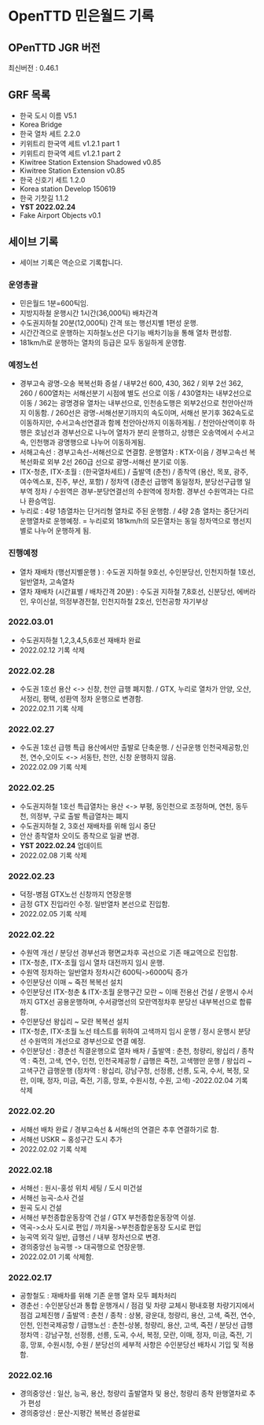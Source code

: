 # OpenTTD 민은월드 기록
## OPenTTD JGR 버전
최신버전 : 0.46.1

## GRF 목록
- 한국 도시 이름 V5.1
- Korea Bridge
- 한국 열차 세트 2.2.0
- 키위트리 한국역 세트 v1.2.1 part 1
- 키위트리 한국역 세트 v1.2.1 part 2
- Kiwitree Station Extension Shadowed v0.85
- Kiwitree Station Extension v0.85
- 한국 신호기 세트 1.2.0
- Korea station Develop 150619
- 한국 기찻길 1.1.2
- **YST 2022.02.24**
- Fake Airport Objects v0.1

## 세이브 기록
- 세이브 기록은 역순으로 기록합니다.

### 운영총괄
- 민은월드 1분=600틱임.
- 지방지하철 운행시간 1시간(36,000틱) 배차간격
- 수도권지하철 20분(12,000틱) 간격 또는 행선지별 1편성 운행.
- 시간간격으로 운행하는 지하철노선은 다기능 배차기능을 통해 열차 편성함.
- 181km/h로 운행하는 열차의 등급은 모두 동일하게 운영함.

### 예정노선
- 경부고속 광명-오송 복복선화 증설 / 내부2선 600, 430, 362 / 외부 2선 362, 260 / 600열차는 서해선분기 시점에 별도 선으로 이동 / 430열차는 내부2선으로 이동 / 362는 광명경유 열차는 내부선으로, 인천송도행은 외부2선으로 천안아산까지 이동함. / 260선은 광명-서해선분기까지의 속도이며, 서해선 분기후 362속도로 이동하지만, 수서고속선연결과 함께 천안아산까지 이동하게됨. / 천안아산역이후 하행은 호남선과 경부선으로 나누어 열차가 분리 운행하고, 상행은 오송역에서 수서고속, 인천행과 광명행으로 나누어 이동하게됨.
- 서해고속선 : 경부고속선-서해선으로 연결함. 운행열차 : KTX-이음 / 경부고속선 복복선화로 외부 2선 260급 선으로 광명-서해선 분기로 이동.
- ITX-청춘, ITX-초월 : (한국열차세트) / 출발역 (춘천) / 종착역 (용산, 목포, 광주, 여수엑스포, 진주, 부산, 포항) / 정차역 (경춘선 급행역 동일정차, 분당선구급행 일부역 정차 / 수원역은 경부-분당연결선의 수원역에 정차함. 경부선 수원역과는 다르나 환승역임.
- 누리로 : 4량 1층열차는 단거리형 열차로 주된 운행함. / 4량 2층 열차는 중단거리 운행열차로 운행예정.
= 누리로외 181km/h의 모든열차는 동일 정차역으로 행선지별로 나누어 운행하게 됨.

### 진행예정
- 열차 재배차 (행선지별운행 ) : 수도권 지하철 9호선, 수인분당선, 인천지하철 1호선, 일반열차, 고속열차
- 열차 재배차 (시간표별 / 배차간격 20분) : 수도권 지하철 7,8호선, 신분당선, 에버라인, 우이신설, 의정부경전철, 인천지하철 2호선, 인천공항 자기부상

### 2022.03.01
- 수도권지하철 1,2,3,4,5,6호선 재배차 완료
- 2022.02.12 기록 삭제

### 2022.02.28
- 수도권 1호선 용산 <-> 신창, 천안 급행 폐지함. / GTX, 누리로 열차가 안양, 오산, 서정리, 평택, 성환역 정차 운행으로 변경함.
- 2022.02.11 기록 삭제

### 2022.02.27
- 수도권 1호선 급행 특급 용산에서만 출발로 단축운행. / 신규운행 인천국제공항,인천, 연수,오이도 <-> 서동탄, 천안, 신창 운행하지 않음.
- 2022.02.09 기록 삭제

### 2022.02.25
- 수도권지하철 1호선 특급열차는 용산 <-> 부평, 동인천으로 조정하며, 연천, 동두천, 의정부, 구로 출발 특급열차는 폐지
- 수도권지하철 2, 3호선 재배차를 위해 임시 중단
- 안산 종착열차 오이도 종착으로 일괄 변경.
- **YST 2022.02.24** 업데이트
- 2022.02.08 기록 삭제

### 2022.02.23
- 덕정-병점 GTX노선 신창까지 연장운행
- 금정 GTX 진입라인 수정. 일반열차 본선으로 진입함.
- 2022.02.05 기록 삭제

### 2022.02.22
- 수원역 개선 / 분당선 경부선과 평면교차후 곡선으로 기존 매교역으로 진입함.
- ITX-청춘, ITX-초월 임시 열차 대전까지 임시 운행.
- 수원역 정차하는 일반열차 정차시간 600틱->6000틱 증가
- 수인분당선 이매 ~ 죽전 복복선 설치
- 수인분당선 ITX-청춘 & ITX-초월 운행구간 모란 ~ 이매 전용선 건설 / 운행시 수서까지 GTX선 공용운행하며, 수서광명선의 모란역정차후 분당선 내부복선으로 합류함. 
- 수인분당선 왕십리 ~ 모란 복복선 설치
- ITX-청춘, ITX-초월 노선 테스트를 위하여 고색까지 임시 운행 / 정시 운행시 분당선 수원역의 개선으로 경부선으로 연결 예정.
- 수인분당선 : 경춘선 직결운행으로 열차 배차 / 출발역 : 춘천, 청량리, 왕십리 / 종착역 : 죽전, 고색, 연수, 인천, 인천국제공항 / 급행은 죽전, 고색행만 운행 / 왕십리 ~ 고색구간 급행운행 (정차역 : 왕십리, 강남구청, 선정릉, 선릉, 도곡, 수서, 복정, 모란, 이매, 정자, 미금, 죽전, 기흥, 망포, 수원시청, 수원, 고색)
-2022.02.04 기록 삭제

### 2022.02.20
- 서해선 배차 완료 / 경부고속선 & 서해선의 연결은 추후 연결하기로 함.
- 서해선 USKR ~ 홍성구간 도시 추가
- 2022.02.02 기록 삭제

### 2022.02.18
- 서해선 : 원시-홍성 위치 세팅 / 도시 미건설
- 서해선 능곡-소사 건설
- 원곡 도시 건설
- 서해선 부천종합운동장역 건설 / GTX 부천종합운동장역 이설.
- 역곡->소사 도시로 편입 / 까치울->부천종합운동장 도시로 편입
- 능곡역 외각 일반, 급행선 / 내부 정차선으로 변경.
- 경의중앙선 능곡행 -> 대곡행으로 연장운행.
- 2022.02.01 기록 삭제함.

### 2022.02.17
- 공항철도 : 재배차를 위해 기존 운행 열차 모두 폐차처리
- 경춘선 : 수인분당선과 통합 운행개시 / 점검 및 차량 교체시 평내호평 차량기지에서 점검 교체진행 / 출발역 : 춘천 / 종착 : 상봉, 광운대, 청량리, 용산, 고색, 죽전, 연수, 인천, 인천국제공항 / 급행노선 : 춘천-상봉, 청량리, 용산, 고색, 죽전 / 분당선 급행 정차역 : 강남구청, 선정릉, 선릉, 도곡, 수서, 복정, 모란, 이매, 정자, 미금, 죽전, 기흥, 망포, 수원시청, 수원 / 분당선의 세부적 사항은 수인분당선 배차시 기입 및 적용함.

### 2022.02.16
- 경의중앙선 : 일산, 능곡, 용산, 청량리 출발열차 및 용산, 청량리 종착 완행열차로 추가 편성
- 경의중앙선 : 문산-지평간 복복선 증설완료